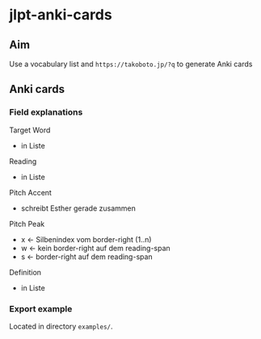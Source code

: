 # jlpt-anki-cards

## Aim
Use a vocabulary list and `https://takoboto.jp/?q` to generate Anki cards

## Anki cards
### Field explanations
Target Word
* in Liste

Reading
* in Liste

Pitch Accent
* schreibt Esther gerade zusammen

Pitch Peak
* x <- Silbenindex vom border-right (1..n)
* w <- kein border-right auf dem reading-span
* s <- border-right auf dem reading-span

Definition
* in Liste

### Export example
Located in directory `examples/`.

